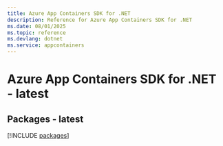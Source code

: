 ```yaml
---
title: Azure App Containers SDK for .NET
description: Reference for Azure App Containers SDK for .NET
ms.date: 08/01/2025
ms.topic: reference
ms.devlang: dotnet
ms.service: appcontainers
---
```

# Azure App Containers SDK for .NET - latest
## Packages - latest
[!INCLUDE [packages](app-containers-index.md)]